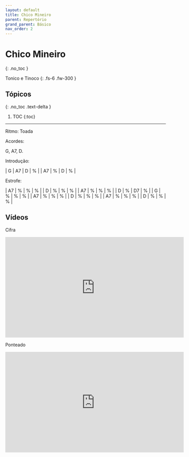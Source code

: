```yaml
---
layout: default
title: Chico Mineiro
parent: Repertório
grand_parent: Básico
nav_order: 2
---
```


# Chico Mineiro
{: .no_toc }

Tonico e Tinoco
{: .fs-6 .fw-300 }

## Tópicos
{: .no_toc .text-delta }

1. TOC
{:toc}

---

Ritmo: Toada

Acordes:

G, A7, D.

Introdução:

| G  | A7 | D | % |
| A7 | %  | D | % |

Estrofe:

| A7 | %  | %  | % |
| D  | %  | %  | % |
| A7 | %  | %  | % |
| D  | %  | D7 | % |
| G  | %  | %  | % |
| A7 | %  | %  | % |
| D  | %  | %  | % |
| A7 | %  | %  | % |
| D  | %  | %  | % |

## Vídeos

Cifra

<div class="video-container">
<iframe width="560" height="315" src="https://www.youtube.com/embed/No5swpJ7oB4" title="YouTube video player" frameborder="0" allow="accelerometer; autoplay; clipboard-write; encrypted-media; gyroscope; picture-in-picture; web-share" allowfullscreen></iframe>
</div>

Ponteado

<div class="video-container">
<iframe width="560" height="315" src="https://www.youtube.com/embed/TYxlewgDSYQ" title="YouTube video player" frameborder="0" allow="accelerometer; autoplay; clipboard-write; encrypted-media; gyroscope; picture-in-picture; web-share" allowfullscreen></iframe>
</div>
